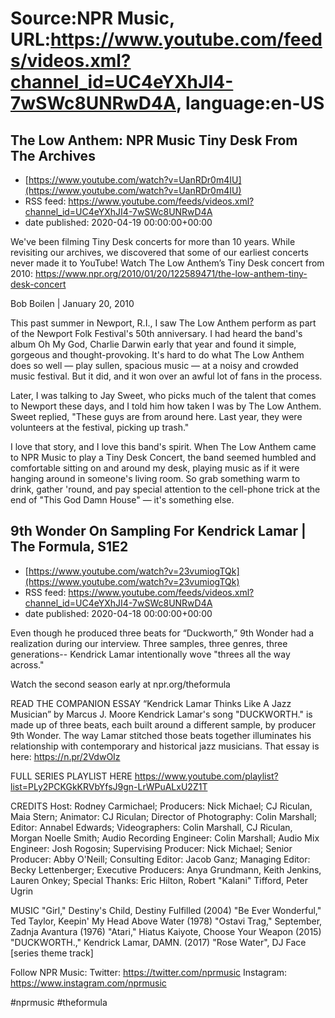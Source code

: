 # Source:NPR Music, URL:https://www.youtube.com/feeds/videos.xml?channel_id=UC4eYXhJI4-7wSWc8UNRwD4A, language:en-US

## The Low Anthem: NPR Music Tiny Desk From The Archives
 - [https://www.youtube.com/watch?v=UanRDr0m4IU](https://www.youtube.com/watch?v=UanRDr0m4IU)
 - RSS feed: https://www.youtube.com/feeds/videos.xml?channel_id=UC4eYXhJI4-7wSWc8UNRwD4A
 - date published: 2020-04-19 00:00:00+00:00

We've been filming Tiny Desk concerts for more than 10 years. While revisiting our archives, we discovered that some of our earliest concerts never made it to YouTube! 
Watch The Low Anthem’s Tiny Desk concert from 2010:
https://www.npr.org/2010/01/20/122589471/the-low-anthem-tiny-desk-concert

Bob Boilen | January 20, 2010

This past summer in Newport, R.I., I saw The Low Anthem perform as part of the Newport Folk Festival's 50th anniversary. I had heard the band's album Oh My God, Charlie Darwin early that year and found it simple, gorgeous and thought-provoking. It's hard to do what The Low Anthem does so well — play sullen, spacious music — at a noisy and crowded music festival. But it did, and it won over an awful lot of fans in the process.

Later, I was talking to Jay Sweet, who picks much of the talent that comes to Newport these days, and I told him how taken I was by The Low Anthem. Sweet replied, "These guys are from around here. Last year, they were volunteers at the festival, picking up trash."

I love that story, and I love this band's spirit. When The Low Anthem came to NPR Music to play a Tiny Desk Concert, the band seemed humbled and comfortable sitting on and around my desk, playing music as if it were hanging around in someone's living room. So grab something warm to drink, gather 'round, and pay special attention to the cell-phone trick at the end of "This God Damn House" — it's something else.

## 9th Wonder On Sampling For Kendrick Lamar | The Formula, S1E2
 - [https://www.youtube.com/watch?v=23vumiogTQk](https://www.youtube.com/watch?v=23vumiogTQk)
 - RSS feed: https://www.youtube.com/feeds/videos.xml?channel_id=UC4eYXhJI4-7wSWc8UNRwD4A
 - date published: 2020-04-18 00:00:00+00:00

Even though he produced three beats for “Duckworth,” 9th Wonder had a realization during our interview. Three samples, three genres, three generations-- Kendrick Lamar intentionally wove "threes all the way across." 

Watch the second season early at npr.org/theformula

READ THE COMPANION ESSAY
“Kendrick Lamar Thinks Like A Jazz Musician” by Marcus J. Moore
Kendrick Lamar's song "DUCKWORTH." is made up of three beats, each built around a different sample, by producer 9th Wonder. The way Lamar stitched those beats together illuminates his relationship with contemporary and historical jazz musicians. That essay is here: https://n.pr/2VdwOIz

FULL SERIES PLAYLIST HERE
https://www.youtube.com/playlist?list=PLy2PCKGkKRVbYfsJ9gn-LrWPuALxU2Z1T

CREDITS
Host: Rodney Carmichael; Producers: Nick Michael; CJ Riculan, Maia Stern; Animator: CJ Riculan; Director of Photography: Colin Marshall; Editor: Annabel Edwards; Videographers: Colin Marshall, CJ Riculan, Morgan Noelle Smith; Audio Recording Engineer: Colin Marshall; Audio Mix Engineer: Josh Rogosin; Supervising Producer: Nick Michael; Senior Producer: Abby O'Neill; Consulting Editor: Jacob Ganz; Managing Editor: Becky Lettenberger; Executive Producers: Anya Grundmann, Keith Jenkins, Lauren Onkey; Special Thanks: Eric Hilton, Robert "Kalani" Tifford, Peter Ugrin

MUSIC
"Girl," Destiny's Child, Destiny Fulfilled (2004)
"Be Ever Wonderful," Ted Taylor, Keepin' My Head Above Water (1978)
"Ostavi Trag," September, Zadnja Avantura (1976)
"Atari," Hiatus Kaiyote, Choose Your Weapon (2015)
"DUCKWORTH.," Kendrick Lamar, DAMN. (2017)
"Rose Water", DJ Face [series theme track]

Follow NPR Music:
Twitter: https://twitter.com/nprmusic
Instagram: https://www.instagram.com/nprmusic

#nprmusic #theformula

